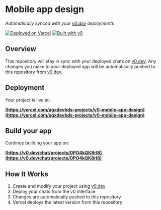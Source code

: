 # Mobile app design

*Automatically synced with your [v0.dev](https://v0.dev) deployments*

[![Deployed on Vercel](https://img.shields.io/badge/Deployed%20on-Vercel-black?style=for-the-badge&logo=vercel)](https://vercel.com/agxdevbds-projects/v0-mobile-app-design)
[![Built with v0](https://img.shields.io/badge/Built%20with-v0.dev-black?style=for-the-badge)](https://v0.dev/chat/projects/0PO4kQK8rl8)

## Overview

This repository will stay in sync with your deployed chats on [v0.dev](https://v0.dev).
Any changes you make to your deployed app will be automatically pushed to this repository from [v0.dev](https://v0.dev).

## Deployment

Your project is live at:

**[https://vercel.com/agxdevbds-projects/v0-mobile-app-design](https://vercel.com/agxdevbds-projects/v0-mobile-app-design)**

## Build your app

Continue building your app on:

**[https://v0.dev/chat/projects/0PO4kQK8rl8](https://v0.dev/chat/projects/0PO4kQK8rl8)**

## How It Works

1. Create and modify your project using [v0.dev](https://v0.dev)
2. Deploy your chats from the v0 interface
3. Changes are automatically pushed to this repository
4. Vercel deploys the latest version from this repository